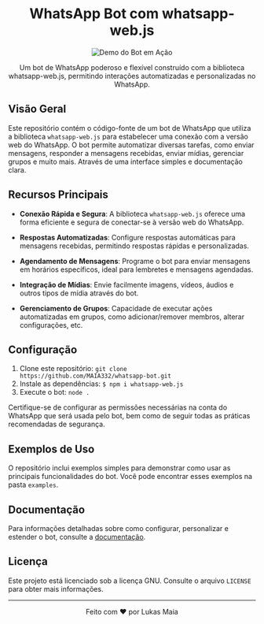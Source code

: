 <h1 align="center">WhatsApp Bot com whatsapp-web.js</h1>

<p align="center">
  <img src="https://github.com/username/repo-name/raw/main/docs/bot-demo.gif" alt="Demo do Bot em Ação">
</p>

<p align="center">
  Um bot de WhatsApp poderoso e flexível construído com a biblioteca whatsapp-web.js, permitindo interações automatizadas e personalizadas no WhatsApp.
</p>

## Visão Geral

Este repositório contém o código-fonte de um bot de WhatsApp que utiliza a biblioteca `whatsapp-web.js` para estabelecer uma conexão com a versão web do WhatsApp. O bot permite automatizar diversas tarefas, como enviar mensagens, responder a mensagens recebidas, enviar mídias, gerenciar grupos e muito mais. Através de uma interface simples e documentação clara.

## Recursos Principais

- **Conexão Rápida e Segura**: A biblioteca `whatsapp-web.js` oferece uma forma eficiente e segura de conectar-se à versão web do WhatsApp.

- **Respostas Automatizadas**: Configure respostas automáticas para mensagens recebidas, permitindo respostas rápidas e personalizadas.

- **Agendamento de Mensagens**: Programe o bot para enviar mensagens em horários específicos, ideal para lembretes e mensagens agendadas.

- **Integração de Mídias**: Envie facilmente imagens, vídeos, áudios e outros tipos de mídia através do bot.

- **Gerenciamento de Grupos**: Capacidade de executar ações automatizadas em grupos, como adicionar/remover membros, alterar configurações, etc.

## Configuração

1. Clone este repositório: `git clone https://github.com/MAIA332/whatsapp-bot.git`
2. Instale as dependências: `$ npm i whatsapp-web.js`
3. Execute o bot: `node .`

Certifique-se de configurar as permissões necessárias na conta do WhatsApp que será usada pelo bot, bem como de seguir todas as práticas recomendadas de segurança.

## Exemplos de Uso

O repositório inclui exemplos simples para demonstrar como usar as principais funcionalidades do bot. Você pode encontrar esses exemplos na pasta `examples`.

## Documentação

Para informações detalhadas sobre como configurar, personalizar e estender o bot, consulte a [documentação](https://github.com/username/repo-name/wiki).

## Licença

Este projeto está licenciado sob a licença GNU. Consulte o arquivo `LICENSE` para obter mais informações.

---

<p align="center">
  Feito com ❤️ por Lukas Maia
</p>
